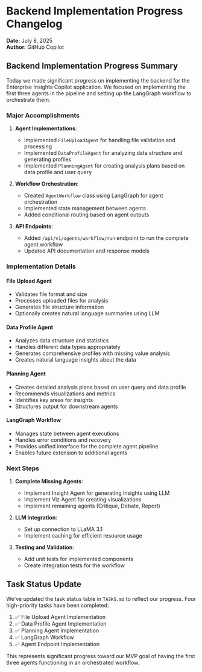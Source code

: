 # Backend Implementation Progress Changelog

**Date:** July 8, 2025  
**Author:** GitHub Copilot  

## Backend Implementation Progress Summary

Today we made significant progress on implementing the backend for the Enterprise Insights Copilot application. We focused on implementing the first three agents in the pipeline and setting up the LangGraph workflow to orchestrate them.

### Major Accomplishments

1. **Agent Implementations**:
   - Implemented `FileUploadAgent` for handling file validation and processing
   - Implemented `DataProfileAgent` for analyzing data structure and generating profiles
   - Implemented `PlanningAgent` for creating analysis plans based on data profile and user query

2. **Workflow Orchestration**:
   - Created `AgentWorkflow` class using LangGraph for agent orchestration
   - Implemented state management between agents
   - Added conditional routing based on agent outputs

3. **API Endpoints**:
   - Added `/api/v1/agents/workflow/run` endpoint to run the complete agent workflow
   - Updated API documentation and response models

### Implementation Details

#### File Upload Agent
- Validates file format and size
- Processes uploaded files for analysis
- Generates file structure information
- Optionally creates natural language summaries using LLM

#### Data Profile Agent
- Analyzes data structure and statistics
- Handles different data types appropriately
- Generates comprehensive profiles with missing value analysis
- Creates natural language insights about the data

#### Planning Agent
- Creates detailed analysis plans based on user query and data profile
- Recommends visualizations and metrics
- Identifies key areas for insights
- Structures output for downstream agents

#### LangGraph Workflow
- Manages state between agent executions
- Handles error conditions and recovery
- Provides unified interface for the complete agent pipeline
- Enables future extension to additional agents

### Next Steps

1. **Complete Missing Agents**:
   - Implement Insight Agent for generating insights using LLM
   - Implement Viz Agent for creating visualizations
   - Implement remaining agents (Critique, Debate, Report)

2. **LLM Integration**:
   - Set up connection to LLaMA 3.1
   - Implement caching for efficient resource usage

3. **Testing and Validation**:
   - Add unit tests for implemented components
   - Create integration tests for the workflow

## Task Status Update

We've updated the task status table in `TASKS.md` to reflect our progress. Four high-priority tasks have been completed:

1. ✅ File Upload Agent Implementation
2. ✅ Data Profile Agent Implementation
3. ✅ Planning Agent Implementation
4. ✅ LangGraph Workflow
5. ✅ Agent Endpoint Implementation

This represents significant progress toward our MVP goal of having the first three agents functioning in an orchestrated workflow.
